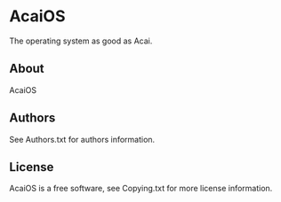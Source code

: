 # AcaiOS
The operating system as good as Acai.



## About

AcaiOS 

## Authors

See Authors.txt for authors information.

## License

AcaiOS is a free software, see Copying.txt for more license information.
